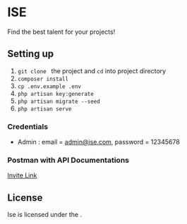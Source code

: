 # ISE

Find the best talent for your projects!

## Setting up

01. `git clone ` the project and `cd` into project directory
02. `composer install`
03. `cp .env.example .env`
04. `php artisan key:generate`
05. `php artisan migrate --seed`
06. `php artisan serve`

### Credentials
- Admin : email = admin@ise.com, password = 12345678

### Postman with API Documentations
[Invite Link](https://app.getpostman.com/join-team?invite_code=b00c66b85142338341ca5522c64df7ce&target_code=cd5ac8f8f19482fdaec63cbbc203aa68)

## License

Ise is licensed under the [](https://).
